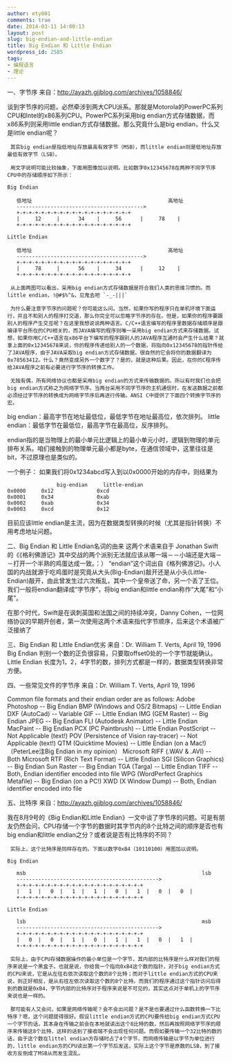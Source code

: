 ```yaml
---
author: ety001
comments: true
date: 2014-03-11 14:00:13
layout: post
slug: big-endian-and-little-endian
title: Big Endian 和 Little Endian
wordpress_id: 2585
tags:
- 编程语言
- 理论
---
```


一、字节序
来自：http://ayazh.gjjblog.com/archives/1058846/

谈到字节序的问题，必然牵涉到两大CPU派系。那就是Motorola的PowerPC系列CPU和Intel的x86系列CPU。PowerPC系列采用big endian方式存储数据，而x86系列则采用little endian方式存储数据。那么究竟什么是big endian，什么又是little endian呢？

     其实big endian是指低地址存放最高有效字节（MSB），而little endian则是低地址存放最低有效字节（LSB）。

     用文字说明可能比较抽象，下面用图像加以说明。比如数字0x12345678在两种不同字节序CPU中的存储顺序如下所示：
```
Big Endian

   低地址                                            高地址
   ----------------------------------------->
   +-+-+-+-+-+-+-+-+-+-+-+-+-+-+-+-+-+-+
   |     12     |      34    |     56      |     78    |
   +-+-+-+-+-+-+-+-+-+-+-+-+-+-+-+-+-+-+

Little Endian

   低地址                                            高地址
   ----------------------------------------->
   +-+-+-+-+-+-+-+-+-+-+-+-+-+-+-+-+-+-+
   |     78     |      56    |     34      |     12    |
   +-+-+-+-+-+-+-+-+-+-+-+-+-+-+-+-+-+-+
```
     从上面两图可以看出，采用big endian方式存储数据是符合我们人类的思维习惯的。而little endian，!@#$%^&，见鬼去吧 `-_-|||`

     为什么要注意字节序的问题呢？你可能这么问。当然，如果你写的程序只在单机环境下面运行，并且不和别人的程序打交道，那么你完全可以忽略字节序的存在。但是，如果你的程序要跟别人的程序产生交互呢？在这里我想说说两种语言。C/C++语言编写的程序里数据存储顺序是跟编译平台所在的CPU相关的，而JAVA编写的程序则唯一采用big endian方式来存储数据。试想，如果你用C/C++语言在x86平台下编写的程序跟别人的JAVA程序互通时会产生什么结果？就拿上面的0x12345678来说，你的程序传递给别人的一个数据，将指向0x12345678的指针传给了JAVA程序，由于JAVA采取big endian方式存储数据，很自然的它会将你的数据翻译为0x78563412。什么？竟然变成另外一个数字了？是的，就是这种后果。因此，在你的C程序传给JAVA程序之前有必要进行字节序的转换工作。

     无独有偶，所有网络协议也都是采用big endian的方式来传输数据的。所以有时我们也会把big endian方式称之为网络字节序。当两台采用不同字节序的主机通信时，在发送数据之前都必须经过字节序的转换成为网络字节序后再进行传输。ANSI C中提供了下面四个转换字节序的宏。

big endian：最高字节在地址最低位，最低字节在地址最高位，依次排列。
little endian：最低字节在最低位，最高字节在最高位，反序排列。

endian指的是当物理上的最小单元比逻辑上的最小单元小时，逻辑到物理的单元排布关系。咱们接触到的物理单元最小都是byte，在通信领域中，这里往往是bit，不过原理也是类似的。

一个例子：
如果我们将0x1234abcd写入到以0x0000开始的内存中，则结果为
```
                big-endian     little-endian
0x0000     0x12              0xcd
0x0001     0x34              0xab
0x0002     0xab              0x34
0x0003     0xcd              0x12
```

目前应该little endian是主流，因为在数据类型转换的时候（尤其是指针转换）不用考虑地址问题。


二、Big Endian 和 Little Endian名词的由来
这两个术语来自于 Jonathan Swift 的《《格利佛游记》其中交战的两个派别无法就应该从哪一端－－小端还是大端－－打开一个半熟的鸡蛋达成一致。：）
“endian”这个词出自《格列佛游记》。小人国的内战就源于吃鸡蛋时是究竟从大头(Big-Endian)敲开还是从小头(Little-Endian)敲开，由此曾发生过六次叛乱，其中一个皇帝送了命，另一个丢了王位。
我们一般将endian翻译成“字节序”，将big endian和little endian称作“大尾”和“小尾”。

在那个时代，Swift是在讽刺英国和法国之间的持续冲突，Danny Cohen，一位网络协议的早期开创者，第一次使用这两个术语来指代字节顺序，后来这个术语被广泛接纳了

三、Big Endian 和 Little Endian优劣
来自：Dr. William T. Verts, April 19, 1996
Big Endian
判别一个数的正负很容易，只要取offset0处的一个字节就能确认。
Little Endian
长度为1，2，4字节的数，排列方式都是一样的，数据类型转换非常方便。

四、一些常见文件的字节序
来自：Dr. William T. Verts, April 19, 1996

Common file formats and their endian order are as follows:
Adobe Photoshop -- Big Endian
BMP (Windows and OS/2 Bitmaps) -- Little Endian
DXF (AutoCad) -- Variable
GIF -- Little Endian
IMG (GEM Raster) -- Big Endian
JPEG -- Big Endian
FLI (Autodesk Animator) -- Little Endian
MacPaint -- Big Endian
PCX (PC Paintbrush) -- Little Endian
PostScript -- Not Applicable (text!)
POV (Persistence of Vision ray-tracer) -- Not Applicable (text!)
QTM (Quicktime Movies) -- Little Endian (on a Mac!) （PeterLee注Big Endian in my opinion）
Microsoft RIFF (.WAV & .AVI) -- Both
Microsoft RTF (Rich Text Format) -- Little Endian
SGI (Silicon Graphics) -- Big Endian
Sun Raster -- Big Endian
TGA (Targa) -- Little Endian
TIFF -- Both, Endian identifier encoded into file
WPG (WordPerfect Graphics Metafile) -- Big Endian (on a PC!)
XWD (X Window Dump) -- Both, Endian identifier encoded into file

五、比特序
来自：http://ayazh.gjjblog.com/archives/1058846/

我在8月9号的《Big Endian和Little Endian》一文中谈了字节序的问题。可是有朋友仍然会问，CPU存储一个字节的数据时其字节内的8个比特之间的顺序是否也有big endian和little endian之分？或者说是否有比特序的不同？

     实际上，这个比特序是同样存在的。下面以数字0xB4（10110100）用图加以说明。

```
Big Endian

   msb                                                         lsb
   ---------------------------------------------->
   +-+-+-+-+-+-+-+-+-+-+-+-+-+-+-+-+-+-+-+-+
   |   1  |   0  |   1  |   1  |   0  |   1  |   0  |   0  |
   +-+-+-+-+-+-+-+-+-+-+-+-+-+-+-+-+-+-+-+-+

Little Endian

   lsb                                                         msb
   ---------------------------------------------->
   +-+-+-+-+-+-+-+-+-+-+-+-+-+-+-+-+-+-+-+-+
   |   0  |   0  |   1  |   0  |   1  |   1  |   0  |   1  |
   +-+-+-+-+-+-+-+-+-+-+-+-+-+-+-+-+-+-+-+-+
```
     实际上，由于CPU存储数据操作的最小单位是一个字节，其内部的比特序是什么样对我们的程序来说是一个黑盒子。也就是说，你给我一个指向0xB4这个数的指针，对于big endian方式的CPU来说，它是从左往右依次读取这个数的8个比特；而对于little endian方式的CPU来说，则正好相反，是从右往左依次读取这个数的8个比特。而我们的程序通过这个指针访问后得到的数就是0xB4，字节内部的比特序对于程序来说是不可见的，其实这点对于单机上的字节序来说也是一样的。

     那可能有人又会问，如果是网络传输呢？会不会出问题？是不是也要通过什么函数转换一下比特序？嗯，这个问题提得很好。假设little endian方式的CPU要传给big endian方式CPU一个字节的话，其本身在传输之前会在本地就读出这个8比特的数，然后再按照网络字节序的顺序来传输这8个比特，这样的话到了接收端不会出现任何问题。而假如要传输一个32比特的数的话，由于这个数在littel endian方存储时占了4个字节，而网络传输是以字节为单位进行的，little endian方的CPU读出第一个字节后发送，实际上这个字节是原数的LSB，到了接收方反倒成了MSB从而发生混乱。

